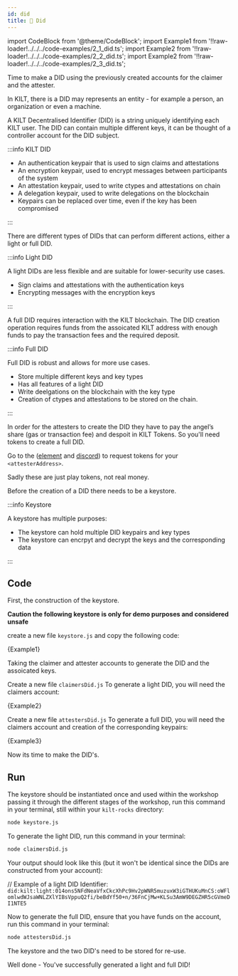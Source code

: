 ```yaml
---
id: did
title: 👤 Did
---
```


import CodeBlock from '@theme/CodeBlock';
import Example1 from '!!raw-loader!../../../code-examples/2_1_did.ts';
import Example2 from '!!raw-loader!../../../code-examples/2_2_did.ts';
import Example2 from '!!raw-loader!../../../code-examples/2_3_did.ts';

Time to make a DID using the previously created accounts for the <span class="label-role claimer">claimer</span> and the <span class="label-role attester">attester</span>.

In KILT, there is a DID may represents an entity - for example a person, an organization or even a machine.

A KILT Decentralised Identifier (DID) is a string uniquely identifying each KILT user.
The DID can contain multiple different keys, it can be thought of a controller account for the DID subject.

:::info KILT DID

- An authentication keypair that is used to sign claims and attestations
- An encryption keypair, used to encrypt messages between participants of the system
- An attestation keypair, used to write ctypes and attestations on chain
- A delegation keypair, used to write delegations on the blockchain
- Keypairs can be replaced over time, even if the key has been compromised

:::

There are different types of DIDs that can perform different actions, either a light or full DID.

:::info Light DID

A light DIDs are less flexible and are suitable for lower-security use cases.

- Sign claims and attestations with the authentication keys
- Encrypting messages with the encryption keys

:::

A full DID requires interaction with the KILT blockchain. The DID creation operation requires funds from the assoicated KILT address with enough funds to pay the transaction fees and the required deposit.

:::info Full DID

Full DID is robust and allows for more use cases.

- Store multiple different keys and key types
- Has all features of a light DID
- Write deelgations on the blockchain with the key type
- Creation of ctypes and attestations to be stored on the chain.

:::

In order for the <span class="label-role attester">attesters</span> to create the DID they have to pay the angel’s share (gas or transaction fee) and despoit in KILT Tokens. So you'll need tokens to create a full DID.

Go to the ([element](https://matrix.to/#/%23kilt-general:matrix.org) and [discord](https://discord.gg/hX4pc8rdHS)) to request tokens for your `<attesterAddress>`.

Sadly these are just play tokens, not real money.

Before the creation of a DID there needs to be a keystore.

:::info Keystore

A keystore has multiple purposes:

- The keystore can hold multiple DID keypairs and key types
- The keystore can encrpyt and decrypt the keys and the corresponding data

:::

## Code

First, the construction of the keystore.

**Caution the following keystore is only for demo purposes and considered unsafe**

create a new file `keystore.js` and copy the following code:

<CodeBlock className="language-ts">
  {Example1}
</CodeBlock>

Taking the claimer and attester accounts to generate the DID and the assoicated keys.

Create a new file `claimersDid.js`
To generate a light DID, you will need the claimers account:

<CodeBlock className="language-ts">
  {Example2}
</CodeBlock>

Create a new file `attestersDid.js`
To generate a full DID, you will need the claimers account and creation of the corresponding keypairs:

<CodeBlock className="language-ts">
  {Example3}
</CodeBlock>

Now its time to make the DID's.

## Run

The keystore should be instantiated once and used within the workshop passing it through the different stages of the workshop, run this command in your terminal, still within your `kilt-rocks` directory:

```bash
node keystore.js
```

To generate the light DID, run this command in your terminal:

```bash
node claimersDid.js
```

Your output should look like this (but it won't be identical since the DIDs are constructed from your account):

// Example of a light DID Identifier:
`did:kilt:light:014ons5NFdNeaVfxCkcXhPc9Hv2pWNR5muzuxW3iGTHUKuMnCS:oWFlomlwdWJsaWNLZXlYIBsVppuQ2fi/beBdYf50+n/36FnCjMw+KLSu3AmW9DEGZHR5cGVmeDI1NTE5`

Now to generate the full DID, ensure that you have funds on the account, run this command in your terminal:

```bash
node attestersDid.js
```

The keystore and the two DID's need to be stored for re-use.

Well done - You've successfully generated a light and full DID!
